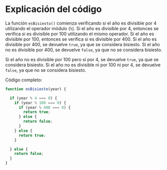 # Explicación del código

La función `esBisiesto()` comienza verificando si el año es divisible por 4 utilizando el operador módulo (`%`). Si el año es divisible por 4, entonces se verifica si es divisible por 100 utilizando el mismo operador. Si el año es divisible por 100, entonces se verifica si es divisible por 400. Si el año es divisible por 400, se devuelve `true`, ya que se considera bisiesto. Si el año no es divisible por 400, se devuelve `false`, ya que no se considera bisiesto.

Si el año no es divisible por 100 pero sí por 4, se devuelve `true`, ya que se considera bisiesto. Si el año no es divisible ni por 100 ni por 4, se devuelve `false`, ya que no se considera bisiesto.

Código completo:
```javascript
function esBisiesto(year) {

  if (year % 4 === 0) {
    if (year % 100 === 0) {
      if (year % 400 === 0) {
        return true;
      } else {
        return false;
      }
    } else {
      return true;
    }

  } else {
    return false;
  }
}

```